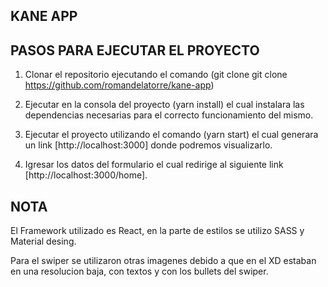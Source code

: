 ## KANE APP

## PASOS PARA EJECUTAR EL PROYECTO

1) Clonar el repositorio ejecutando el comando (git clone git clone https://github.com/romandelatorre/kane-app)

2) Ejecutar en la consola del proyecto (yarn install) el cual instalara las dependencias necesarias para el correcto funcionamiento del mismo.

3) Ejecutar el proyecto utilizando el comando (yarn start) el cual generara un link [http://localhost:3000] donde podremos visualizarlo. 

4) Igresar los datos del formulario el cual redirige al siguiente link [http://localhost:3000/home].

## NOTA 

El Framework utilizado es React, en la parte de estilos se utilizo SASS y Material desing.

Para el swiper se utilizaron otras imagenes debido a que en el XD estaban en una resolucion baja, con textos y con los bullets del swiper.
